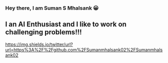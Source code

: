 ### Hey there, I am Suman S Mhalsank 😀

## I an AI Enthusiast and I like to work on challenging problems!!!

https://img.shields.io/twitter/url?url=https%3A%2F%2Fgithub.com%2FSumanmhalsank02%2FSumanmhalsank02

